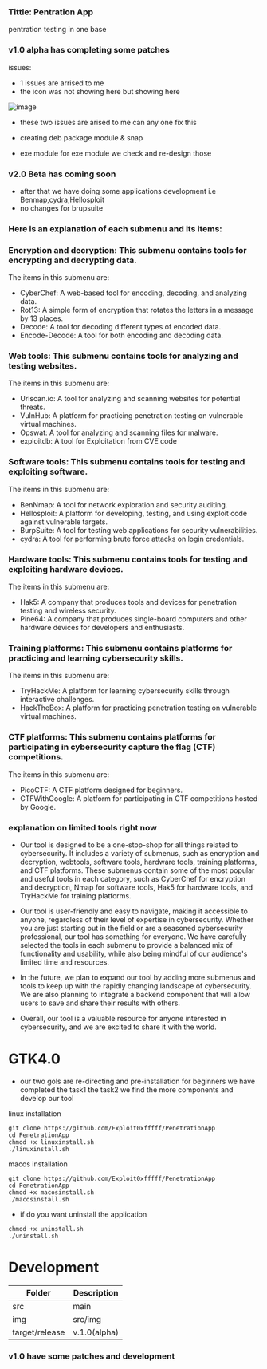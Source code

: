 ### Tittle: Pentration App
pentration testing in one base


### v1.0 alpha has completing some patches
issues:
- 1 issues are arrised to me 
- the icon was not showing here but showing here 

![image](https://github.com/Exploit0xfffff/PenetrationApp/assets/81065703/fb5f7af2-957b-4745-a974-df9c7ec35e64)

- these two issues are arised to me can any one fix this 

- creating deb package module & snap 
- exe module for exe module we check and re-design those 
### v2.0 Beta has coming soon
- after that we have doing some applications development i.e Benmap,cydra,Hellosploit 
- no changes for brupsuite 
### Here is an explanation of each submenu and its items:

### Encryption and decryption: This submenu contains tools for encrypting and decrypting data. 
The items in this submenu are:

- CyberChef: A web-based tool for encoding, decoding, and analyzing data.
- Rot13: A simple form of encryption that rotates the letters in a message by 13 places.
- Decode: A tool for decoding different types of encoded data.
- Encode-Decode: A tool for both encoding and decoding data.
### Web tools: This submenu contains tools for analyzing and testing websites. 
The items in this submenu are:
- Urlscan.io: A tool for analyzing and scanning websites for potential threats.
- VulnHub: A platform for practicing penetration testing on vulnerable virtual machines.
- Opswat: A tool for analyzing and scanning files for malware.
- exploitdb: A tool for  Exploitation from CVE code 
### Software tools: This submenu contains tools for testing and exploiting software. 
The items in this submenu are:

- BenNmap: A tool for network exploration and security auditing.
- Hellosploit: A platform for developing, testing, and using exploit code against vulnerable targets.
- BurpSuite: A tool for testing web applications for security vulnerabilities.
- cydra: A tool for performing brute force attacks on login credentials.

### Hardware tools: This submenu contains tools for testing and exploiting hardware devices.     
The items in this submenu are:

- Hak5: A company that produces tools and devices for penetration testing and wireless security.
- Pine64: A company that produces single-board computers and other hardware devices for developers and enthusiasts.

### Training platforms: This submenu contains platforms for practicing and learning cybersecurity skills. 
The items in this submenu are:

- TryHackMe: A platform for learning cybersecurity skills through interactive challenges.
- HackTheBox: A platform for practicing penetration testing on vulnerable virtual machines.

### CTF platforms: This submenu contains platforms for participating in cybersecurity capture the flag (CTF)     competitions. 
The items in this submenu are:

- PicoCTF: A CTF platform designed for beginners.
- CTFWithGoogle: A platform for participating in CTF competitions hosted by Google.

### explanation on limited tools right now

- Our tool is designed to be a one-stop-shop for all things related to cybersecurity. It includes a variety of submenus, such as encryption and decryption, webtools, software tools, hardware tools, training platforms, and CTF platforms. These submenus contain some of the most popular and useful tools in each category, such as CyberChef for encryption and decryption, Nmap for software tools, Hak5 for hardware tools, and TryHackMe for training platforms.

- Our tool is user-friendly and easy to navigate, making it accessible to anyone, regardless of their level of expertise in cybersecurity. Whether you are just starting out in the field or are a seasoned cybersecurity professional, our tool has something for everyone. We have carefully selected the tools in each submenu to provide a balanced mix of functionality and usability, while also being mindful of our audience's limited time and resources.

- In the future, we plan to expand our tool by adding more submenus and tools to keep up with the rapidly changing landscape of cybersecurity. We are also planning to integrate a backend component that will allow users to save and share their results with others.

- Overall, our tool is a valuable resource for anyone interested in cybersecurity, and we are excited to share it with the world.




# GTK4.0




- our two gols are re-directing and pre-installation for beginners we have completed the task1 the task2 we find the more components and develop our tool  

linux installation 
```
git clone https://github.com/Exploit0xfffff/PenetrationApp
cd PenetrationApp
chmod +x linuxinstall.sh
./linuxinstall.sh
```

macos installation
```
git clone https://github.com/Exploit0xfffff/PenetrationApp
cd PenetrationApp
chmod +x macosinstall.sh
./macosinstall.sh
```
- if do you want uninstall the application 

```
chmod +x uninstall.sh
./uninstall.sh
```

# Development

| Folder | Description |
| - | - |
| src |  main  |
| img | src/img|
| target/release | v.1.0(alpha)|

### v1.0 have some patches and development                                                                                  

